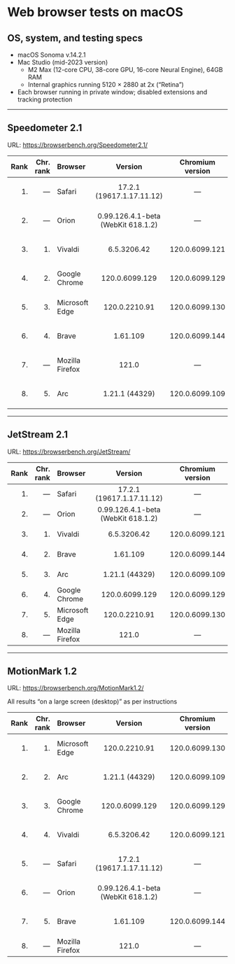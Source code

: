 # Web browser tests on macOS

## OS, system, and testing specs

- macOS Sonoma v.14.2.1
- Mac Studio (mid-2023 version)
  - M2 Max (12-core CPU, 38-core GPU, 16-core Neural Engine), 64GB RAM
  - Internal graphics running 5120 × 2880 at 2x (“Retina”)
- Each browser running in private window; disabled extensions and tracking protection

----

## Speedometer 2.1

URL: https://browserbench.org/Speedometer2.1/

| Rank | Chr.<br>rank | Browser | Version | Chromium<br>version | Score | Date |
|--:|--:|:--|:-:|:-:|:-:|--:|
| 1. | &mdash; | Safari | 17.2.1<br>(19617.1.17.11.12) | &mdash; | 478 ± 25 (5.2%) | 2023-12-19 |
| 2. | &mdash; | Orion | 0.99.126.4.1-beta<br>(WebKit 618.1.2) | &mdash; | 455 ± 24 (5.2%) | 2023-12-19 |
| 3. | 1. | Vivaldi | 6.5.3206.42 | 120.0.6099.121 | 441 ± 24 (5.4%) | 2023-12-22 |
| 4. | 2. | Google Chrome | 120.0.6099.129 | 120.0.6099.129 | 432 ± 16 (3.8%) | 2023-12-20 |
| 5. | 3. | Microsoft Edge | 120.0.2210.91 | 120.0.6099.130 | 425 ± 21 (4.9%) | 2023-12-21 |
| 6. | 4. | Brave | 1.61.109 | 120.0.6099.144 | 418 ± 21 (5.1%) | 2023-12-21 |
| 7. | &mdash; | Mozilla Firefox | 121.0 | &mdash; | 416 ± 20 (4.8%) | 2023-12-19 |
| 8. | 5. | Arc | 1.21.1 (44329) | 120.0.6099.109 | 414 ± 17 (4.1%) | 2023-12-19 |

----

## JetStream 2.1

URL: https://browserbench.org/JetStream/

| Rank | Chr.<br>rank | Browser | Version | Chromium<br>version | Score | Date |
|--:|--:|:--|:-:|:-:|:-:|--:|
| 1. | &mdash; | Safari | 17.2.1<br>(19617.1.17.11.12) | &mdash; | 360.445 | 2023-12-19 |
| 2. | &mdash; | Orion | 0.99.126.4.1-beta<br>(WebKit 618.1.2) | &mdash; | 358.589 | 2023-12-19 |
| 3. | 1. | Vivaldi | 6.5.3206.42 | 120.0.6099.121 | 354.404 | 2023-12-22 |
| 4. | 2. | Brave | 1.61.109 | 120.0.6099.144 | 349.077 | 2023-12-21 |
| 5. | 3. | Arc | 1.21.1 (44329) | 120.0.6099.109 | 348.946 | 2023-12-19 |
| 6. | 4. | Google Chrome | 120.0.6099.129 | 120.0.6099.129 | 341.568 | 2023-12-20 |
| 7. | 5. | Microsoft Edge | 120.0.2210.91 | 120.0.6099.130 | 338.092 | 2023-12-21 |
| 8. | &mdash; | Mozilla Firefox | 121.0 | &mdash; | 236.463 | 2023-12-19 |

----

## MotionMark 1.2

URL: https://browserbench.org/MotionMark1.2/

All results “on a large screen (desktop)” as per instructions

| Rank | Chr.<br>rank | Browser | Version | Chromium<br>version | Score | Date |
|--:|--:|:--|:-:|:-:|:-:|--:|
| 1. | 1. | Microsoft Edge | 120.0.2210.91 | 120.0.6099.130 | 4636.72 ± 14.53% | 2023-12-21 |
| 2. | 2. | Arc | 1.21.1 (44329) | 120.0.6099.109 | 4532.02 ± 19.92% | 2023-12-19 |
| 3. | 3. | Google Chrome | 120.0.6099.129 | 120.0.6099.129 | 4438.72 ± 14.42% | 2023-12-20 |
| 4. | 4. | Vivaldi | 6.5.3206.42 | 120.0.6099.121 | 4335.83 ± 19.75% | 2023-12-22 |
| 5. | &mdash; | Safari | 17.2.1<br>(19617.1.17.11.12) | &mdash; | 4133.80 ± 29.49% | 2023-12-19 |
| 6. | &mdash; | Orion | 0.99.126.4.1-beta<br>(WebKit 618.1.2) | &mdash; | 3736.60 ± 14.89% | 2023-12-19 |
| 7. | 5. | Brave | 1.61.109 | 120.0.6099.144 | 3605.20 ± 16.06% | 2023-12-21 |
| 8. | &mdash; | Mozilla Firefox | 121.0 | &mdash; | 1584.07 ± 6.68% | 2023-12-19 |

<!--
----

### *Raw data*

*(Unformatted for Markdown; best viewed in “raw” form on GH/GL.)*

#### Speedometer raw data

Google Chrome v.120.0.6099.129 (Official Build) (arm64)
2023-12-20
Arithmetic Mean: 432 ± 16 (3.8%)

Brave v.1.61.109 Chromium: 120.0.6099.144 (Official Build) (arm64)
2023-12-21
Arithmetic Mean: 418 ± 21 (5.1%)

Mozilla Firefox v.121.0 (64-bit)
2023-12-19
Arithmetic Mean: 416 ± 20 (4.8%)

Safari v.17.2.1 (19617.1.17.11.12)
2023-12-19
Arithmetic Mean: 478 ± 25 (5.2%)

Microsoft Edge v.120.0.2210.91 (Official build) (arm64)
Chromium v.120.0.6099.130
2023-12-21
Arithmetic Mean: 425 ± 21 (4.9%)

Arc v.1.21.1 (44329)
Chromium v.120.0.6099.109 (Official Build) (arm64)
2023-12-19
Arithmetic Mean: 414 ± 17 (4.1%)

Orion v.0.99.126.4.1-beta (WebKit 618.1.2)
2023-12-19
Arithmetic Mean: 455 ± 24 (5.2%)

Vivaldi v.6.5.3206.42 (Stable channel) (arm64)
Chromium v.120.0.6099.121
2023-12-22
Arithmetic Mean: 441 ± 24 (5.4%)


#### JetStream raw data

Google Chrome v.120.0.6099.129 (Official Build) (arm64)
2023-12-20
Score: 341.568

Brave v.1.61.109 Chromium: 120.0.6099.144 (Official Build) (arm64)
2023-12-21
Score: 349.077

Mozilla Firefox v.121.0 (64-bit)
2023-12-19
Score: 236.463

Safari v.17.2.1 (19617.1.17.11.12)
2023-12-19
Score: 360.445

Microsoft Edge v.120.0.2210.91 (Official build) (arm64)
Chromium v.120.0.6099.130
2023-12-21
Score: 338.092

Arc v.1.21.1 (44329)
Chromium v.120.0.6099.109 (Official Build) (arm64)
2023-12-19
Score: 348.946

Orion v.0.99.126.4.1-beta (WebKit 618.1.2)
2023-12-19
Score: 358.589

Vivaldi v.6.5.3206.42 (Stable channel) (arm64)
Chromium v.120.0.6099.121
2023-12-22
Score: 354.404


#### MotionMark raw data

Google Chrome v.120.0.6099.129 (Official Build) (arm64)
2023-12-20
Score: 4438.72 ± 14.42%

Brave v.1.61.109 Chromium: 120.0.6099.144 (Official Build) (arm64)
2023-12-21
Score: 3605.20 ± 16.06%

Mozilla Firefox v.121.0 (64-bit)
2023-12-19
Score: 1584.07 ± 6.68%

Safari v.17.2.1 (19617.1.17.11.12)
2023-12-19
Score: 4133.80 ± 29.49%

Microsoft Edge v.120.0.2210.91 (Official build) (arm64)
Chromium v.120.0.6099.130
2023-12-21
Score: 4636.72 ± 14.53%

Arc v.1.21.1 (44329)
Chromium v.120.0.6099.109 (Official Build) (arm64)
2023-12-19
Score: 4532.02 ± 19.92%

Orion v.0.99.126.4.1-beta (WebKit 618.1.2)
2023-12-19
Score: 3736.60 ± 14.89%

Vivaldi v.6.5.3206.42 (Stable channel) (arm64)
Chromium v.120.0.6099.121
2023-12-22
Score: 4335.83 ± 19.75%

-->